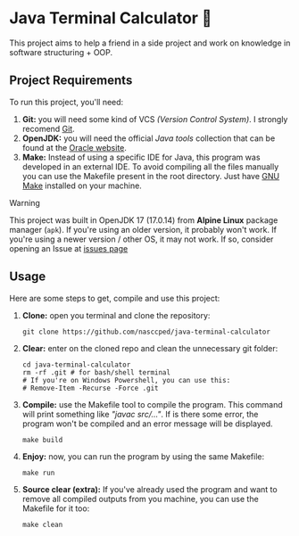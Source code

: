Java Terminal Calculator 🧮
==========================

This project aims to help a friend in a side project and work on
knowledge in software structuring + OOP.

Project Requirements
--------------------

To run this project, you'll need:

1. **Git:** you will need some kind of VCS
   _(Version Control System)_. I strongly recomend
   [Git][git-website].
2. **OpenJDK:** you will need the official _Java tools_ collection
   that can be found at the [Oracle website][oracle-website].
3. **Make:** Instead of using a specific IDE for Java, this program
   was developed in an external IDE. To avoid compiling all the files
   manually you can use the Makefile present in the root directory.
   Just have [GNU Make][gnu-make-website] installed on your machine.

> [!WARNING]
> 
> This project was built in OpenJDK 17 (17.0.14) from
> **Alpine Linux** package manager (`apk`). If you're using an older
> version, it probably won't work. If you're using a newer version /
> other OS, it may not work. If so, consider opening an Issue at
> [issues page][issue-page]

Usage
-----

Here are some steps to get, compile and use this project:

1. **Clone:** open you terminal and clone the repository:
   ```shell
   git clone https://github.com/nasccped/java-terminal-calculator
   ```

2. **Clear:** enter on the cloned repo and clean the unnecessary git
   folder:
   ```shell
   cd java-terminal-calculator
   rm -rf .git # for bash/shell terminal
   # If you're on Windows Powershell, you can use this:
   # Remove-Item -Recurse -Force .git
   ```

3. **Compile:** use the Makefile tool to compile the program. This
   command will print something like _"javac src/..."_. If is there
   some error, the program won't be compiled and an error message
   will be displayed.
   ```shell
   make build
   ```

4. **Enjoy:** now, you can run the program by using the same
   Makefile:
   ```shell
   make run
   ```

5. **Source clear (extra):** If you've already used the program and
   want to remove all compiled outputs from you machine, you can use
   the Makefile for it too:
   ```shell
   make clean
   ```

<!-- links -->
[git-website]: https://git-scm.com/
[oracle-website]: https://www.oracle.com/
[gnu-make-website]: https://www.gnu.org/software/make/
[issue-page]: https://github.com/nasccped/java-terminal-calculator/issues
